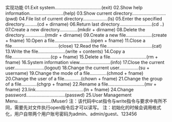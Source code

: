 实现功能
01.Exit system....................................(exit)
02.Show help information..........................(help)
03.Show current directory..........................(pwd)
04.File list of current directory...................(ls)
05.Enter the specified directory..........(cd + dirname)
06.Return last directory.........................(cd ..)
07.Create a new directory..............(mkdir + dirname)
08.Delete the directory................(rmdir + dirname)
09.Create a new file....................(create + fname)
10.Open a file............................(open + fname)
11.Close a file....................................(close)
12.Read the file...................................(cat)
13.Write the file.....................(write + contents)
14.Copy a file..............................(cp + fname)
15.Delete a file............................(rm + fname)
16.System information view........................(info)
17.Close the current user.......................(logout)
18.Change the current user...............(su + username)
19.Change the mode of a file.............(chmod + fname)
20.Change the user of a file.............(chown + fname)
21.Change the group of a file............(chgrp + fname)
22.Rename a file............................(mv + fname)
23.link.....................................(ln + fname)
24.Change password..............................(passwd)
25.User Management Menu..........................(Muser)
注：该代码中cat指令与write指令与要求中有所不同，需要先对文件执行open指令后才可以读写。
注：初始化的时候会调用格式化，用户自带两个用户账号密码为admin、admin/guest、123456

